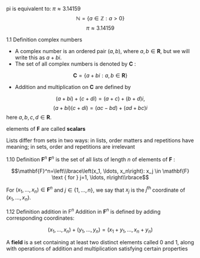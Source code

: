 pi is equivalent to:  $\pi \approx 3.14159$
$$\mathbb{N} = \{ a \in \mathbb{Z} : a > 0 \}$$
$$\pi \approx 3.14159$$

1.1 Definition complex numbers
- A complex number is an ordered pair $(a, b)$, where $a, b \in \mathbf{R}$, but we will write this as $a+b i$.
- The set of all complex numbers is denoted by $\mathbf{C}$ :

$$\mathbf{C}=\{a+b i: a, b \in \mathbf{R}\}$$

- Addition and multiplication on $\mathbf{C}$ are defined by

$$(a+b i)+(c+d i)=(a+c)+(b+d) i,$$
$$(a+b i)(c+d i)=(a c-b d)+(a d+b c) i$$
here $a, b, c, d \in \mathbf{R}$.

elements of $\mathbf{F}$ are called __scalars__

Lists differ from sets in two ways: in lists, order matters and repetitions have meaning; in sets, order and repetitions are irrelevant

1.10 Definition $\mathbf{F}^n$
$\mathbf{F}^n$ is the set of all lists of length $n$ of elements of $\mathbf{F}$ :

$$\mathbf{F}^n=\left\\lbrace\left(x_1, \ldots, x_n\right): x_j \in \mathbf{F} \text { for } j=1, \ldots, n\right\\rbrace$$

For $\left(x_1, \ldots, x_n\right) \in \mathbf{F}^n$ and $j \in\{1, \ldots, n\}$, we say that $x_j$ is the $j^{\text {th }}$ coordinate of $\left(x_1, \ldots, x_n\right)$.

1.12 Definition addition in $\mathrm{F}^n$
Addition in $\mathbf{F}^n$ is defined by adding corresponding coordinates:

$$\left(x_1, \ldots, x_n\right)+\left(y_1, \ldots, y_n\right)=\left(x_1+y_1, \ldots, x_n+y_n\right)$$

A __field__ is a set containing at least two distinct elements called 0 and 1, along with operations of addition and multiplication satisfying certain properties
